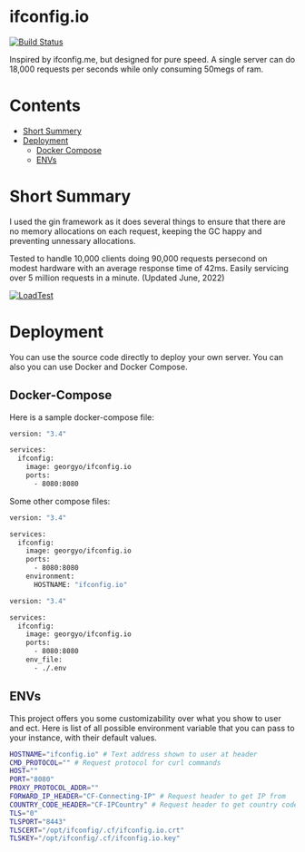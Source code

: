 
# ifconfig.io

[![Build Status](https://drone.io/github.com/georgyo/ifconfig.io/status.png)](https://drone.io/github.com/georgyo/ifconfig.io/latest)

Inspired by ifconfig.me, but designed for pure speed. A single server can do 18,000 requests per seconds while only consuming 50megs of ram.

# Contents

- [Short Summery](#short-summery)
- [Deployment](#deployment)
  - [Docker Compose](#docker-compose)
  - [ENVs](#envs)

# Short Summary

I used the gin framework as it does several things to ensure that there are no memory allocations on each request, keeping the GC happy and preventing unnessary allocations.

Tested to handle 10,000 clients doing 90,000 requests persecond on modest hardware with an average response time of 42ms. Easily servicing over 5 million requests in a minute. (Updated June, 2022)

[![LoadTest](http://i.imgur.com/0vJYumD.png)](https://loader.io/reports/f1e9a7dd516ac0472351e5e0c83b0787/results/a055e51ff317cdf8a688b25e9c0e4147#response_details)

# Deployment

You can use the source code directly to deploy your own server. You can also you can use Docker and Docker Compose.

## Docker-Compose

Here is a sample docker-compose file:

``` bash
version: "3.4"

services:
  ifconfig:
    image: georgyo/ifconfig.io
    ports:
      - 8080:8080
```

Some other compose files:

``` bash
version: "3.4"

services:
  ifconfig:
    image: georgyo/ifconfig.io
    ports:
      - 8080:8080
    environment:
      HOSTNAME: "ifconfig.io"
```

``` bash
version: "3.4"

services:
  ifconfig:
    image: georgyo/ifconfig.io
    ports:
      - 8080:8080
    env_file:
      - ./.env
```

## ENVs

This project offers you some customizability over what you show to user and ect. Here is list of all possible environment variable that you can pass to your instance, with their default values.

``` bash
HOSTNAME="ifconfig.io" # Text address shown to user at header
CMD_PROTOCOL="" # Request protocol for curl commands
HOST=""
PORT="8080"
PROXY_PROTOCOL_ADDR=""
FORWARD_IP_HEADER="CF-Connecting-IP" # Request header to get IP from
COUNTRY_CODE_HEADER="CF-IPCountry" # Request header to get country code from
TLS="0"
TLSPORT="8443"
TLSCERT="/opt/ifconfig/.cf/ifconfig.io.crt"
TLSKEY="/opt/ifconfig/.cf/ifconfig.io.key"
```
